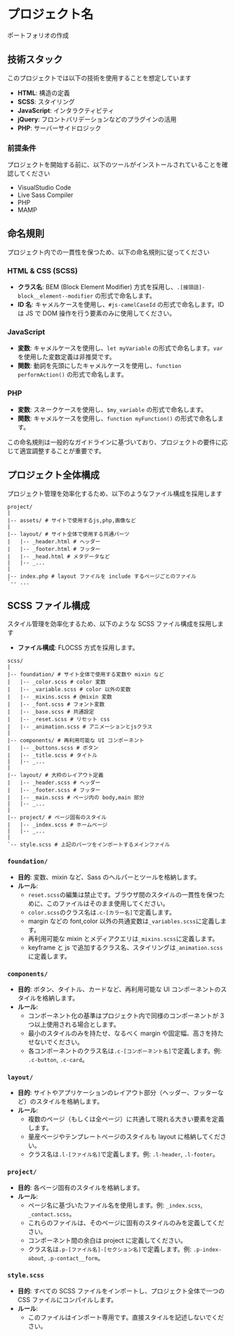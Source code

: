 # プロジェクト名

ポートフォリオの作成

## 技術スタック

このプロジェクトでは以下の技術を使用することを想定しています

- **HTML**: 構造の定義
- **SCSS**: スタイリング
- **JavaScript**: インタラクティビティ
- **jQuery**: フロントバリデーションなどのプラグインの活用
- **PHP**: サーバーサイドロジック

### 前提条件

プロジェクトを開始する前に、以下のツールがインストールされていることを確認してください

- VisualStudio Code
- Live Sass Compiler
- PHP
- MAMP

## 命名規則

プロジェクト内での一貫性を保つため、以下の命名規則に従ってください

### HTML & CSS (SCSS)

- **クラス名**: BEM (Block Element Modifier) 方式を採用し、`.[接頭語]-block__element--modifier` の形式で命名します。
- **ID 名**: キャメルケースを使用し、`#js-camelCaseId` の形式で命名します。ID は JS で DOM 操作を行う要素のみに使用してください。

### JavaScript

- **変数**: キャメルケースを使用し、`let myVariable` の形式で命名します。`var` を使用した変数定義は非推奨です。
- **関数**: 動詞を先頭にしたキャメルケースを使用し、`function performAction()` の形式で命名します。

### PHP

- **変数**: スネークケースを使用し、`$my_variable` の形式で命名します。
- **関数**: キャメルケースを使用し、`function myFunction()` の形式で命名します。

この命名規則は一般的なガイドラインに基づいており、プロジェクトの要件に応じて適宜調整することが重要です。

## プロジェクト全体構成

プロジェクト管理を効率化するため、以下のようなファイル構成を採用します

```plaintext
project/
|
|-- assets/ # サイトで使用するjs,php,画像など
|
|-- layout/ # サイト全体で使用する共通パーツ
|   |-- _header.html # ヘッダー
|   |-- _footer.html # フッター
|   |-- _head.html # メタデータなど
|   |-- _...
|
|-- index.php # layout ファイルを include するページごとのファイル
`-- ...
```

## SCSS ファイル構成

スタイル管理を効率化するため、以下のような SCSS ファイル構成を採用します

- **ファイル構成**: FLOCSS 方式を採用します。

```plaintext
scss/
|
|-- foundation/ # サイト全体で使用する変数や mixin など
|   |-- _color.scss # color 変数
|   |-- _variable.scss # color 以外の変数
|   |-- _mixins.scss # @mixin 変数
|   |-- _font.scss # フォント変数
|   |-- _base.scss # 共通設定
|   |-- _reset.scss # リセット css
|   |-- _animation.scss # アニメーションとjsクラス
|
|-- components/ # 再利用可能な UI コンポーネント
|   |-- _buttons.scss # ボタン
|   |-- _title.scss # タイトル
|   |-- _...
|
|-- layout/ # 大枠のレイアウト定義
|   |-- _header.scss # ヘッダー
|   |-- _footer.scss # フッター
|   |-- _main.scss # ページ内の body,main 部分
|   |-- _...
|
|-- project/ # ページ固有のスタイル
|   |-- _index.scss # ホームページ
|   |-- _...
|
`-- style.scss # 上記のパーツをインポートするメインファイル
```

### `foundation/`

- **目的**: 変数、mixin など、Sass のヘルパーとツールを格納します。
- **ルール**:
  - `reset.scss`の編集は禁止です。ブラウザ間のスタイルの一貫性を保つために、このファイルはそのまま使用してください。
  - `color.scss`のクラス名は`.c-[カラー名]`で定義します。
  - margin などの font,color 以外の共通変数は`_variables.scss`に定義します。
  - 再利用可能な mixin とメディアクエリは`_mixins.scss`に定義します。
  - keyframe と js で追加するクラス名、スタイリングは`_animation.scss`に定義します。

### `components/`

- **目的**: ボタン、タイトル、カードなど、再利用可能な UI コンポーネントのスタイルを格納します。
- **ルール**:
  - コンポーネント化の基準はプロジェクト内で同様のコンポーネントが 3 つ以上使用される場合とします。
  - 最小のスタイルのみを持たせ、なるべく margin や固定幅、高さを持たせないでください。
  - 各コンポーネントのクラス名は`.c-[コンポーネント名]`で定義します。例: `.c-button`, `.c-card`。

### `layout/`

- **目的**: サイトやアプリケーションのレイアウト部分（ヘッダー、フッターなど）のスタイルを格納します。
- **ルール**:
  - 複数のページ（もしくは全ページ）に共通して現れる大きい要素を定義します。
  - 量産ページやテンプレートページのスタイルも layout に格納してください。
  - クラス名は`.l-[ファイル名]`で定義します。例: `.l-header`, `.l-footer`。

### `project/`

- **目的**: 各ページ固有のスタイルを格納します。
- **ルール**:
  - ページ名に基づいたファイル名を使用します。例: `_index.scss`, `_contact.scss`。
  - これらのファイルは、そのページに固有のスタイルのみを定義してください。
  - コンポーネント間の余白は project に定義してください。
  - クラス名は`.p-[ファイル名]-[セクション名]`で定義します。例: `.p-index-about`, `.p-contact__form`。

### `style.scss`

- **目的**: すべての SCSS ファイルをインポートし、プロジェクト全体で一つの CSS ファイルにコンパイルします。
- **ルール**:
  - このファイルはインポート専用です。直接スタイルを記述しないでください。
